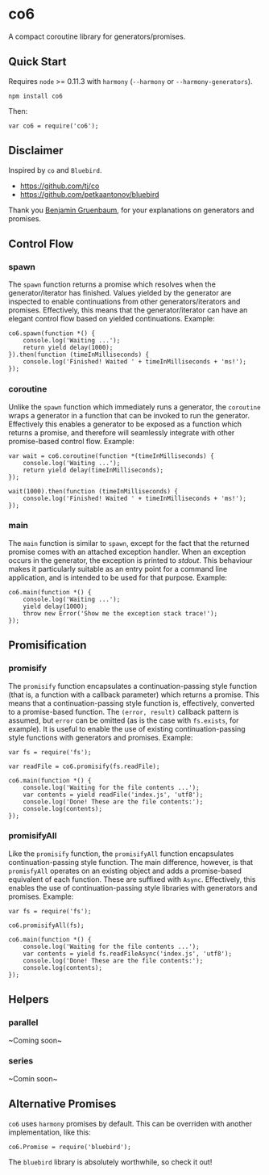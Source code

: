 # co6

A compact coroutine library for generators/promises.

## Quick Start

Requires `node` >= 0.11.3 with `harmony` (`--harmony` or `--harmony-generators`).

    npm install co6

Then:

    var co6 = require('co6');

## Disclaimer

Inspired by `co` and `Bluebird`.

* https://github.com/tj/co
* https://github.com/petkaantonov/bluebird

Thank you [Benjamin Gruenbaum](https://github.com/benjamingr), for your explanations on generators and promises.

## Control Flow

### spawn

The `spawn` function returns a promise which resolves when the generator/iterator has finished. Values yielded by the generator are inspected to enable continuations from other generators/iterators and promises. Effectively, this means that the generator/iterator can have an elegant control flow based on yielded continuations. Example:

    co6.spawn(function *() {
        console.log('Waiting ...');
        return yield delay(1000);
    }).then(function (timeInMilliseconds) {
        console.log('Finished! Waited ' + timeInMilliseconds + 'ms!');
    });

### coroutine

Unlike the `spawn` function which immediately runs a generator, the `coroutine` wraps a generator in a function that can be invoked to run the generator. Effectively this enables a generator to be exposed as a function which returns a promise, and therefore will seamlessly integrate with other promise-based control flow. Example:

    var wait = co6.coroutine(function *(timeInMilliseconds) {
    	console.log('Waiting ...');
    	return yield delay(timeInMilliseconds);
    });
    
    wait(1000).then(function (timeInMilliseconds) {
    	console.log('Finished! Waited ' + timeInMilliseconds + 'ms!');
    });

### main

The `main` function is similar to `spawn`, except for the fact that the returned promise comes with an attached exception handler. When an exception occurs in the generator, the exception is printed to *stdout*. This behaviour makes it particularly suitable as an entry point for a command line application, and is intended to be used for that purpose. Example:

    co6.main(function *() {
    	console.log('Waiting ...');
    	yield delay(1000);
    	throw new Error('Show me the exception stack trace!');
    });

## Promisification

### promisify

The `promisify` function encapsulates a continuation-passing style function (that is, a function with a callback parameter) which returns a promise. This means that a continuation-passing style function is, effectively, converted to a promise-based function. The `(error, result)` callback pattern is assumed, but `error` can be omitted (as is the case with `fs.exists`, for example). It is useful to enable the use of existing continuation-passing style functions with generators and promises. Example:

    var fs = require('fs');
    
    var readFile = co6.promisify(fs.readFile);
    
    co6.main(function *() {
    	console.log('Waiting for the file contents ...');
    	var contents = yield readFile('index.js', 'utf8');
    	console.log('Done! These are the file contents:');
    	console.log(contents);
    });

### promisifyAll

Like the `promisify` function, the `promisifyAll` function encapsulates continuation-passing style function. The main difference, however, is that `promisfyAll` operates on an existing object and adds a promise-based equivalent of each function. These are suffixed with `Async`. Effectively, this enables the use of continuation-passing style libraries with generators and promises. Example:

    var fs = require('fs');
    
    co6.promisifyAll(fs);
    
    co6.main(function *() {
    	console.log('Waiting for the file contents ...');
    	var contents = yield fs.readFileAsync('index.js', 'utf8');
    	console.log('Done! These are the file contents:');
    	console.log(contents);
    });

## Helpers

### parallel

~Coming soon~

### series

~Comin soon~

## Alternative Promises

`co6` uses `harmony` promises by default. This can be overriden with another implementation, like this:

    co6.Promise = require('bluebird');

The `bluebird` library is absolutely worthwhile, so check it out!
